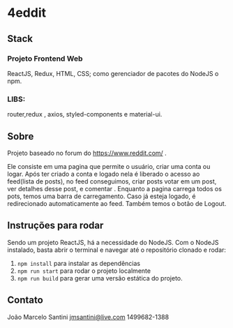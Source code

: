 # 4eddit

## Stack
### Projeto Frontend Web

ReactJS, Redux, HTML, CSS; como gerenciador de pacotes do NodeJS o npm.

### LIBS:
router,redux , axios, styled-components e material-ui.

## Sobre
Projeto baseado no forum do https://www.reddit.com/ .

Ele consiste em uma pagina que permite o usuário, criar uma conta ou logar. 
Após ter criado a conta e logado nela é liberado o acesso ao feed(lista de posts), no feed conseguimos, criar posts votar em um post, ver detalhes desse post, e comentar .
Enquanto a pagina carrega todos os pots, temos uma barra de carregamento. 
Caso já esteja logado, é redirecionado automaticamente ao feed. Também temos  o botão de Logout.

## Instruções para rodar
Sendo um projeto ReactJS, há a necessidade do NodeJS. Com o NodeJS  instalado, basta abrir o terminal e navegar até o repositório clonado e rodar:
1.	`npm install`  para instalar as dependências 
2.	`npm run start`  para rodar o projeto localmente
3.	`npm run build` para gerar uma versão estática do projeto.

##  Contato
João Marcelo Santini
jmsantini@live.com
1499682-1388

